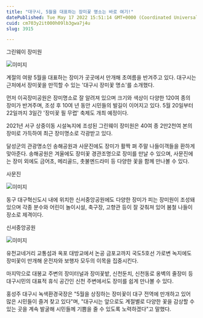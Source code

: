 ```yaml
---
title: "대구시, 5월을 대표하는 장미꽃 명소는 바로 여기!"
datePublished: Tue May 17 2022 15:51:14 GMT+0000 (Coordinated Universal Time)
cuid: cm703y2it000h09lb3gwa7j4u
slug: 3915

---
```



그린웨이 장미원

![이미지](https://cdn.hashnode.com/res/hashnode/image/upload/v1739255708727/f8a0ffe3-2aff-4562-b7fd-a318cb486365.jpeg)

계절의 여왕 5월을 대표하는 장미가 곳곳에서 만개해 초여름을 반겨주고 있다. 대구시는 근처에서 장미꽃을 만끽할 수 있는 '대구시 장미꽃 명소'를 소개했다.

먼저 이곡장미공원은 장미명소로 잘 알려져 있으며 크기와 색상이 다양한 120여 종의 장미가 반겨주며, 조성 후 10여 년 동안 시민들의 발길이 이어지고 있다. 5월 20일부터 22일까지 3일간 '장미꽃 필 무렵' 축제도 개최 예정이다.

2021년 서구 상중이동 시설녹지에 조성된 그린웨이 장미원은 40여 종 2만2천여 본의 장미로 가득하여 최근 장미명소로 각광받고 있다.

달성군의 관광명소인 송해공원과 사문진에도 장미가 활짝 펴 주말 나들이객들을 환하게 맞아준다. 송해공원은 겨울에도 장미꽃 경관조명으로 장미를 만날 수 있으며, 사문진에는 장미 외에도 금어초, 메리골드, 촛불멘드라미 등 다양한 꽃을 함께 만나볼 수 있다.

사문진

![이미지](https://cdn.hashnode.com/res/hashnode/image/upload/v1739255711139/8917dce1-8569-47b6-ade6-58b7cac167e7.jpeg)

동구 대구혁신도시 내에 위치한 신서중앙공원에도 다양한 장미가 피는 장미원이 조성돼 있으며 각종 분수와 어린이 놀이시설, 축구장, 고향관 등이 잘 갖춰져 있어 봄철 나들이 장소로 제격이다.

신서중앙공원

![이미지](https://cdn.hashnode.com/res/hashnode/image/upload/v1739255713103/12d488fa-4619-424f-9d88-7db9953b039f.jpeg)

유천교네거리 교통섬과 옥포 대방교에서 논공 금포교까지 국도5호선 가로변 녹지에도 장미꽃이 만개해 운전자와 보행자 모두의 이목을 집중시킨다.

마지막으로 대봉교 주변의 장미터널과 장미꽃밭, 신천둔치, 신천동로 옹벽의 줄장미 등 대구시민의 대표적 휴식 공간인 신천 주변에서도 장미를 쉽게 만나볼 수 있다.

홍성주 대구시 녹색환경국장은 "5월을 상징하는 장미꽃이 대구 전역에 만개하고 있어 많은 시민들이 즐겨 찾고 있다"며, "대구시는 앞으로도 계절별로 다양한 꽃을 감상할 수 있는 곳을 계속 발굴해 시민들께 기쁨을 줄 수 있도록 노력하겠다"고 말했다.